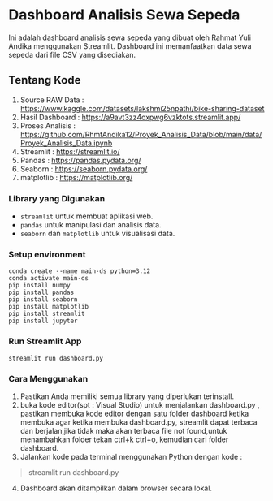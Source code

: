 # Dashboard Analisis Sewa Sepeda
Ini adalah dashboard analisis sewa sepeda yang dibuat oleh Rahmat Yuli Andika menggunakan Streamlit. Dashboard ini memanfaatkan data sewa sepeda dari file CSV yang disediakan.

## Tentang Kode
1. Source RAW Data : https://www.kaggle.com/datasets/lakshmi25npathi/bike-sharing-dataset
2. Hasil Dashboard : https://a9avt3zz4oxpwg6vzktots.streamlit.app/
3. Proses Analisis : https://github.com/RhmtAndika12/Proyek_Analisis_Data/blob/main/data/Proyek_Analisis_Data.ipynb
4. Streamlit       : https://streamlit.io/
5. Pandas          : https://pandas.pydata.org/
6. Seaborn         : https://seaborn.pydata.org/
7. matplotlib      : https://matplotlib.org/

### Library yang Digunakan
- `streamlit` untuk membuat aplikasi web.
- `pandas` untuk manipulasi dan analisis data.
- `seaborn` dan `matplotlib` untuk visualisasi data.

### Setup environment
```
conda create --name main-ds python=3.12
conda activate main-ds
pip install numpy
pip install pandas
pip install seaborn
pip install matplotlib
pip install streamlit
pip install jupyter

```
### Run Streamlit App
```
streamlit run dashboard.py
```
### Cara Menggunakan 
1. Pastikan Anda memiliki semua library yang diperlukan terinstall.
2. buka kode editor(spt : Visual Studio) untuk menjalankan dashboard.py , pastikan membuka kode editor dengan satu folder dashboard ketika membuka agar ketika membuka dashboard.py, streamlit dapat terbaca dan berjalan,jika tidak maka akan terbaca file not found,untuk menambahkan folder tekan ctrl+k ctrl+o, kemudian cari folder dashboard.
3. Jalankan kode pada terminal menggunakan Python dengan kode :
  >  streamlit run dashboard.py 
4. Dashboard akan ditampilkan dalam browser secara lokal.

